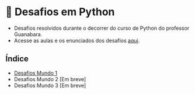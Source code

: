 # 🚀 Desafios em Python

- Desafios resolvidos durante o decorrer do curso de Python do professor Guanabara.
- Acesse as aulas e os enunciados dos desafios [aqui](https://www.cursoemvideo.com/cursos/).

## Índice
- [Desafios Mundo 1](https://github.com/saravbarbosa/desafios-python/desafios-resolvidos) 
- Desafios Mundo 2 [Em breve]
- Desafios Mundo 3 [Em breve]
